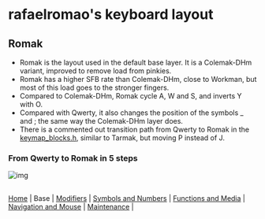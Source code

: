 # rafaelromao's keyboard layout

## Romak

- Romak is the layout used in the default base layer. It is a Colemak-DHm variant, improved to remove load from pinkies.
- Romak has a higher SFB rate than Colemak-DHm, close to Workman, but most of this load goes to the stronger fingers.
- Compared to Colemak-DHm, Romak cycle A, W and S, and inverts Y with O.
- Compared with Qwerty, it also changes the position of the symbols _ and ; the same way the Colemak-DHm layer does.
- There is a commented out transition path from Qwerty to Romak in the [keymap_blocks.h](../qmk/users/rafaelromao/definitions/keymap_blocks.h), similar to Tarmak, but moving P instead of J.

### From Qwerty to Romak in 5 steps

![img](https://i.imgur.com/PZgdUrN.png)

##
[Home](../readme.md) | 
Base |
[Modifiers](modifiers.md) |
[Symbols and Numbers](symbols.md) |
[Functions and Media](functions.md) | 
[Navigation and Mouse](navigation.md) |
[Maintenance](maintenance.md) |
